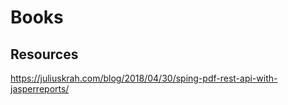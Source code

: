 # Books

## Resources 

https://juliuskrah.com/blog/2018/04/30/sping-pdf-rest-api-with-jasperreports/
